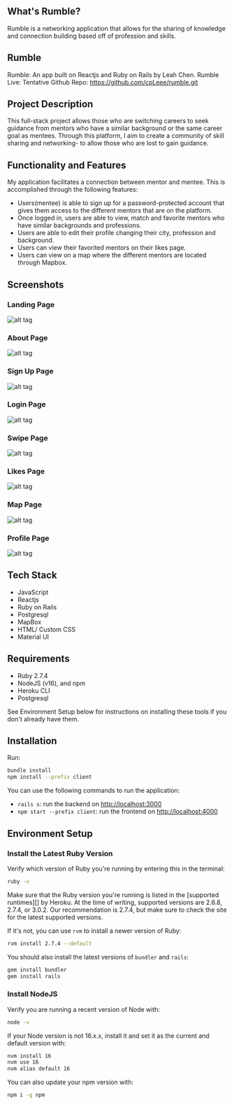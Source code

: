 ## What's Rumble? 

Rumble is a networking application that allows for the sharing of knowledge and connection building based off of profession and skills. 

## Rumble

Rumble: An app built on Reactjs and Ruby on Rails by Leah Chen. 
Rumble Live: Tentative 
Github Repo: https://github.com/cpLeee/rumble.git
## Project Description

This full-stack project allows those who are switching careers to seek guidance from mentors who have a similar background or the same career goal as mentees. Through this platform, I aim to create a community of skill sharing and networking- to allow those who are lost to gain guidance. 

## Functionality and Features 

My application facilitates a connection between mentor and mentee. This is accomplished through the following features: 

- Users(mentee) is able to sign up for a password-protected account that gives them access to the different mentors that are on the platform. 
- Once logged in, users are able to view, match and favorite mentors who have similar backgrounds and professions. 
- Users are able to edit their profile changing their city, profession and background. 
- Users can view their favorited mentors on their likes page. 
- Users can view on a map where the different mentors are located through Mapbox. 

## Screenshots 
### Landing Page 
![alt tag](https://cdn-images-1.medium.com/max/1600/1*remo8XMGNKNbWk2Jt7tHvg.png "Landing Page")
### About Page
![alt tag](https://cdn-images-1.medium.com/max/1600/1*LAUt8Cb57Q-rnXLXv5O1Kw.png "About Page")
### Sign Up Page 
![alt tag](https://cdn-images-1.medium.com/max/1600/1*MrOJ86lanObhaumiq5JIOg.png "Sign Up Page")
### Login Page 
![alt tag](https://cdn-images-1.medium.com/max/1600/1*V5bTG1yPOs7PV_lJjtLi1A.png "Login Page")
### Swipe Page 
![alt tag](https://cdn-images-1.medium.com/max/1600/0*s9Z9GOd53D_Qnx7L.gif "Swipe Page")
### Likes Page 
![alt tag](https://cdn-images-1.medium.com/max/1600/0*p_8yr4ODpO2Lq6O5.gif "Likes Page")
### Map Page 
![alt tag](https://cdn-images-1.medium.com/max/1600/0*7mCmk8ZUczfRcYW1.gif "Map Page")
### Profile Page 
![alt tag](https://cdn-images-1.medium.com/max/1600/0*m-la8odDhTwLmwQI.gif "Profile Page")
## Tech Stack 
- JavaScript 
- Reactjs 
- Ruby on Rails
- Postgresql
- MapBox
- HTML/ Custom CSS
- Material UI

## Requirements

- Ruby 2.7.4
- NodeJS (v16), and npm
- Heroku CLI
- Postgresql

See Environment Setup below for instructions on installing these tools if you
don't already have them.

## Installation

Run:

```sh
bundle install
npm install --prefix client
```

You can use the following commands to run the application:

- `rails s`: run the backend on [http://localhost:3000](http://localhost:3000)
- `npm start --prefix client`: run the frontend on
  [http://localhost:4000](http://localhost:4000)

## Environment Setup
### Install the Latest Ruby Version

Verify which version of Ruby you're running by entering this in the terminal:

```sh
ruby -v
```

Make sure that the Ruby version you're running is listed in the [supported
runtimes][] by Heroku. At the time of writing, supported versions are 2.6.8,
2.7.4, or 3.0.2. Our recommendation is 2.7.4, but make sure to check the site
for the latest supported versions.

If it's not, you can use `rvm` to install a newer version of Ruby:

```sh
rvm install 2.7.4 --default
```

You should also install the latest versions of `bundler` and `rails`:

```sh
gem install bundler
gem install rails
```

### Install NodeJS

Verify you are running a recent version of Node with:

```sh
node -v
```

If your Node version is not 16.x.x, install it and set it as the current and
default version with:

```sh
nvm install 16
nvm use 16
nvm alias default 16
```

You can also update your npm version with:

```sh
npm i -g npm
```